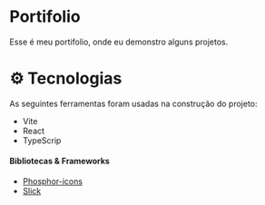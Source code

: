 # Portifolio 

Esse é meu portifolio, onde eu demonstro alguns projetos.

# ⚙ Tecnologias 
As seguintes ferramentas foram usadas na construção do projeto:

- Vite
- React
- TypeScrip

#### Bibliotecas & Frameworks

- [Phosphor-icons](https://phosphoricons.com/)
- [Slick](https://react-slick.neostack.com/)

